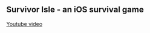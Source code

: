 ## Survivor Isle - an iOS survival game

[Youtube video](https://www.youtube.com/watch?v=fLNV-mex-d4)